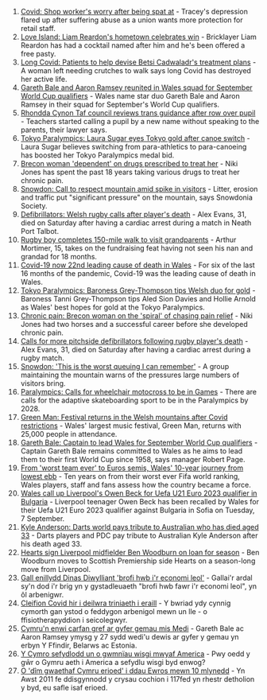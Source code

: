 1. [Covid: Shop worker's worry after being spat at](https://www.bbc.co.uk/news/uk-wales-58305333?at_medium=RSS&at_campaign=KARANGA) - Tracey's depression flared up after suffering abuse as a union wants more protection for retail staff.
2. [Love Island: Liam Reardon's hometown celebrates win](https://www.bbc.co.uk/news/uk-wales-58314176?at_medium=RSS&at_campaign=KARANGA) - Bricklayer Liam Reardon has had a cocktail named after him and he's been offered a free pasty.
3. [Long Covid: Patients to help devise Betsi Cadwaladr's treatment plans](https://www.bbc.co.uk/news/uk-wales-58316030?at_medium=RSS&at_campaign=KARANGA) - A woman left needing crutches to walk says long Covid has destroyed her active life.
4. [Gareth Bale and Aaron Ramsey reunited in Wales squad for September World Cup qualifiers](https://www.bbc.co.uk/sport/football/58306248?at_medium=RSS&at_campaign=KARANGA) - Wales name star duo Gareth Bale and Aaron Ramsey in their squad for September's World Cup qualifiers.
5. [Rhondda Cynon Taf council reviews trans guidance after row over pupil](https://www.bbc.co.uk/news/uk-wales-58305271?at_medium=RSS&at_campaign=KARANGA) - Teachers started calling a pupil by a new name without speaking to the parents, their lawyer says.
6. [Tokyo Paralympics: Laura Sugar eyes Tokyo gold after canoe switch](https://www.bbc.co.uk/sport/disability-sport/58309588?at_medium=RSS&at_campaign=KARANGA) - Laura Sugar believes switching from para-athletics to para-canoeing has boosted her Tokyo Paralympics medal bid.
7. [Brecon woman 'dependent' on drugs prescribed to treat her](https://www.bbc.co.uk/news/uk-wales-57999182?at_medium=RSS&at_campaign=KARANGA) - Niki Jones has spent the past 18 years taking various drugs to treat her chronic pain.
8. [Snowdon: Call to respect mountain amid spike in visitors](https://www.bbc.co.uk/news/uk-wales-58283816?at_medium=RSS&at_campaign=KARANGA) - Litter, erosion and traffic put "significant pressure" on the mountain, says Snowdonia Society.
9. [Defibrillators: Welsh rugby calls after player's death](https://www.bbc.co.uk/news/uk-wales-58302827?at_medium=RSS&at_campaign=KARANGA) - Alex Evans, 31, died on Saturday after having a cardiac arrest during a match in Neath Port Talbot.
10. [Rugby boy completes 150-mile walk to visit grandparents](https://www.bbc.co.uk/news/uk-england-coventry-warwickshire-58308921?at_medium=RSS&at_campaign=KARANGA) - Arthur Mortimer, 15, takes on the fundraising feat having not seen his nan and grandad for 18 months.
11. [Covid-19 now 22nd leading cause of death in Wales](https://www.bbc.co.uk/news/uk-wales-58304855?at_medium=RSS&at_campaign=KARANGA) - For six of the last 16 months of the pandemic, Covid-19 was the leading cause of death in Wales.
12. [Tokyo Paralympics: Baroness Grey-Thompson tips Welsh duo for gold](https://www.bbc.co.uk/sport/av/disability-sport/58310373?at_medium=RSS&at_campaign=KARANGA) - Baroness Tanni Grey-Thompson tips Aled Sion Davies and Hollie Arnold as Wales' best hopes for gold at the Tokyo Paralympics.
13. [Chronic pain: Brecon woman on the 'spiral' of chasing pain relief](https://www.bbc.co.uk/news/uk-wales-58308584?at_medium=RSS&at_campaign=KARANGA) - Niki Jones had two horses and a successful career before she developed chronic pain.
14. [Calls for more pitchside defibrillators following rugby player's death](https://www.bbc.co.uk/news/uk-wales-58311525?at_medium=RSS&at_campaign=KARANGA) - Alex Evans, 31, died on Saturday after having a cardiac arrest during a rugby match.
15. [Snowdon: 'This is the worst queuing I can remember'](https://www.bbc.co.uk/news/uk-wales-58284171?at_medium=RSS&at_campaign=KARANGA) - A group maintaining the mountain warns of the pressures large numbers of visitors bring.
16. [Paralympics: Calls for wheelchair motocross to be in Games](https://www.bbc.co.uk/news/uk-england-manchester-58297582?at_medium=RSS&at_campaign=KARANGA) - There are calls for the adaptive skateboarding sport to be in the Paralympics by 2028.
17. [Green Man: Festival returns in the Welsh mountains after Covid restrictions](https://www.bbc.co.uk/news/entertainment-arts-58282999?at_medium=RSS&at_campaign=KARANGA) - Wales' largest music festival, Green Man, returns with 25,000 people in attendance.
18. [Gareth Bale: Captain to lead Wales for September World Cup qualifiers](https://www.bbc.co.uk/sport/football/58318873?at_medium=RSS&at_campaign=KARANGA) - Captain Gareth Bale remains committed to Wales as he aims to lead them to their first World Cup since 1958, says manager Robert Page.
19. [From 'worst team ever' to Euros semis, Wales' 10-year journey from lowest ebb](https://www.bbc.co.uk/sport/football/58308453?at_medium=RSS&at_campaign=KARANGA) - Ten years on from their worst ever Fifa world ranking, Wales players, staff and fans assess how the country became a force.
20. [Wales call up Liverpool's Owen Beck for Uefa U21 Euro 2023 qualifier in Bulgaria](https://www.bbc.co.uk/sport/football/58317523?at_medium=RSS&at_campaign=KARANGA) - Liverpool teenager Owen Beck has been recalled by Wales for their Uefa U21 Euro 2023 qualifier against Bulgaria in Sofia on Tuesday, 7 September.
21. [Kyle Anderson: Darts world pays tribute to Australian who has died aged 33](https://www.bbc.co.uk/sport/darts/58313913?at_medium=RSS&at_campaign=KARANGA) - Darts players and PDC pay tribute to Australian Kyle Anderson after his death aged 33.
22. [Hearts sign Liverpool midfielder Ben Woodburn on loan for season](https://www.bbc.co.uk/sport/football/58309178?at_medium=RSS&at_campaign=KARANGA) - Ben Woodburn moves to Scottish Premiership side Hearts on a season-long move from Liverpool.
23. [Gall enillydd Dinas Diwylliant 'brofi hwb i'r economi leol'](https://www.bbc.co.uk/newyddion/58299399?at_medium=RSS&at_campaign=KARANGA) - Gallai'r ardal sy'n dod i'r brig yn y gystadleuaeth "brofi hwb fawr i'r economi leol", yn ôl arbenigwr.
24. [Cleifion Covid hir i deilwra triniaeth i eraill](https://www.bbc.co.uk/newyddion/58311166?at_medium=RSS&at_campaign=KARANGA) - Y bwriad ydy cynnig cymorth gan ystod o feddygon arbenigol mewn un lle - o ffisiotherapyddion i seicolegwyr.
25. [Cymru'n enwi carfan gref ar gyfer gemau mis Medi](https://www.bbc.co.uk/newyddion/58287370?at_medium=RSS&at_campaign=KARANGA) - Gareth Bale ac Aaron Ramsey ymysg y 27 sydd wedi'u dewis ar gyfer y gemau yn erbyn Y Ffindir, Belarws ac Estonia.
26. [Y Cymro sefydlodd un o gwmnïau wisgi mwyaf America](https://www.bbc.co.uk/newyddion/58159308?at_medium=RSS&at_campaign=KARANGA) - Pwy oedd y gŵr o Gymru aeth i America a sefydlu wisgi byd enwog?
27. [O 'dîm gwaethaf Cymru erioed' i ddau Ewros mewn 10 mlynedd](https://www.bbc.co.uk/newyddion/58308452?at_medium=RSS&at_campaign=KARANGA) - Yn Awst 2011 fe ddisgynnodd y crysau cochion i 117fed yn rhestr detholion y byd, eu safle isaf erioed.
